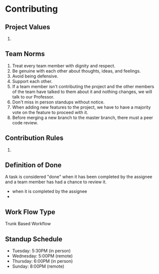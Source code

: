 # Contributing

## Project Values

1. 

## Team Norms

1. Treat every team member with dignity and respect.
2. Be genuine with each other about thoughts, ideas, and feelings.
3. Avoid being defensive. 
4. Support each other.
5. If a team member isn't contributing the project and the other members of the team have talked to them about it and nothing changes, we will talk to our Professor.
6. Don't miss in person standups without notice.
7. When adding new features to the project, we have to have a majority vote on the feature to proceed with it.
8. Before merging a new branch to the master branch, there must a peer code review.

## Contribution Rules

1. 

## Definition of Done

A task is considered "done" when it has been completed by the assignee and a team member has had a chance to review it. 

- when it is completed by the assignee
- 

## Work Flow Type

Trunk Based Workflow

## Standup Schedule
- Tuesday: 5:30PM (in person)
- Wednesday: 5:00PM (remote)
- Thursday: 6:00PM (in person)
- Sunday: 8:00PM (remote)